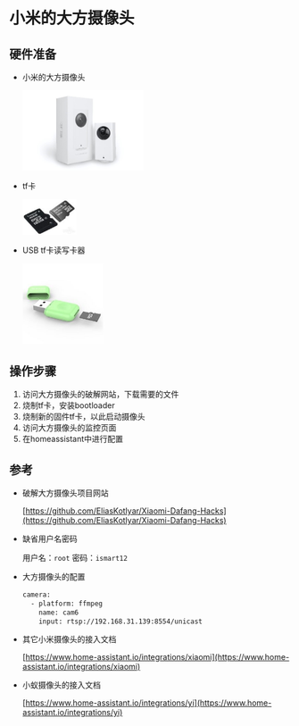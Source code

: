 # 小米的大方摄像头

## 硬件准备

- 小米的大方摄像头

    <img src="images/dafang.jpg" width="45%">

- tf卡

    <img src="images/tfcard.jpg" width="20%">

- USB tf卡读写卡器

    <img src="images/tfreader.jpg" width="30%">

## 操作步骤

1. 访问大方摄像头的破解网站，下载需要的文件
2. 烧制tf卡，安装bootloader
3. 烧制新的固件tf卡，以此启动摄像头
4. 访问大方摄像头的监控页面
5. 在homeassistant中进行配置

## 参考

- 破解大方摄像头项目网站

    [https://github.com/EliasKotlyar/Xiaomi-Dafang-Hacks](https://github.com/EliasKotlyar/Xiaomi-Dafang-Hacks)

- 缺省用户名密码

    用户名：`root`        密码：`ismart12`

- 大方摄像头的配置

    ```
    camera:
      - platform: ffmpeg
        name: cam6
        input: rtsp://192.168.31.139:8554/unicast
    ```

- 其它小米摄像头的接入文档

    [https://www.home-assistant.io/integrations/xiaomi](https://www.home-assistant.io/integrations/xiaomi)

- 小蚁摄像头的接入文档

    [https://www.home-assistant.io/integrations/yi](https://www.home-assistant.io/integrations/yi)
